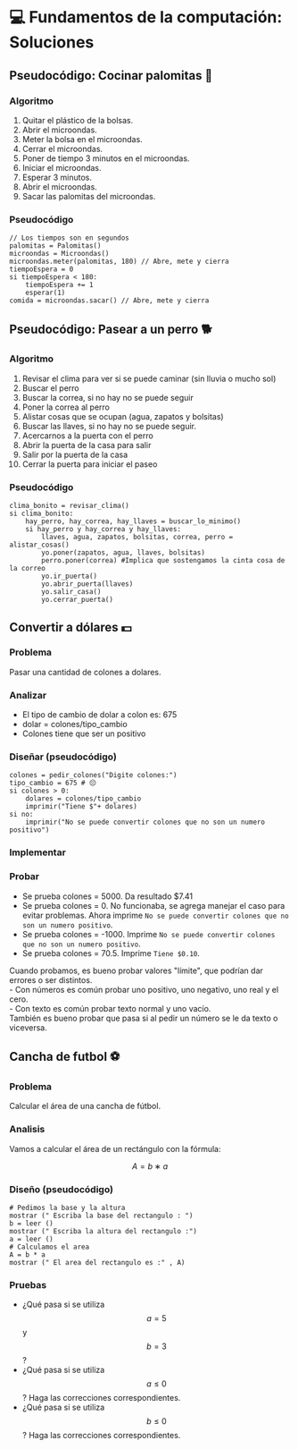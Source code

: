# 💻 Fundamentos de la computación: Soluciones

## Pseudocódigo: Cocinar palomitas 🍿

### Algoritmo

1. Quitar el plástico de la bolsas.
2. Abrir el microondas.
3. Meter la bolsa en el microondas.
4. Cerrar el microondas.
5. Poner de tiempo 3 minutos en el microondas.
6. Iniciar el microondas.
7. Esperar 3 minutos.
8. Abrir el microondas.
9. Sacar las palomitas del microondas.

### Pseudocódigo

```{bash}
// Los tiempos son en segundos
palomitas = Palomitas()
microondas = Microondas()
microondas.meter(palomitas, 180) // Abre, mete y cierra
tiempoEspera = 0
si tiempoEspera < 180:
    tiempoEspera += 1
    esperar(1)
comida = microondas.sacar() // Abre, mete y cierra
```

## Pseudocódigo: Pasear a un perro 🐕

### Algoritmo

1. Revisar el clima para ver si se puede caminar (sin lluvia o mucho sol)
2. Buscar el perro
3. Buscar la correa, si no hay no se puede seguir
4. Poner la correa al perro
5. Alistar cosas que se ocupan (agua, zapatos y bolsitas)
6. Buscar las llaves, si no hay no se puede seguir.
7. Acercarnos a la puerta con el perro
8. Abrir la puerta de la casa para salir
9. Salir por la puerta de la casa
10. Cerrar la puerta para iniciar el paseo

### Pseudocódigo

```{bash}
clima_bonito = revisar_clima()
si clima_bonito:
    hay_perro, hay_correa, hay_llaves = buscar_lo_minimo()
    si hay_perro y hay_correa y hay_llaves:
        llaves, agua, zapatos, bolsitas, correa, perro = alistar_cosas()
        yo.poner(zapatos, agua, llaves, bolsitas)
        perro.poner(correa) #Implica que sostengamos la cinta cosa de la correo
        yo.ir_puerta()
        yo.abrir_puerta(llaves)
        yo.salir_casa()
        yo.cerrar_puerta()
```

## Convertir a dólares 💵

### Problema

Pasar una cantidad de colones a dolares.

### Analizar

- El tipo de cambio de dolar a colon es: 675
- dolar = colones/tipo_cambio
- Colones tiene que ser un positivo

### Diseñar (pseudocódigo)

```{bash}
colones = pedir_colones("Digite colones:")
tipo_cambio = 675 # 😔
si colones > 0:
    dolares = colones/tipo_cambio
    imprimir("Tiene $"+ dolares)
si no:
    imprimir("No se puede convertir colones que no son un numero positivo")
```

### Implementar

<script src="https://gist.github.com/sivanahamer/f24efda382ab77bd127a03895e4a275b.js"></script>

### Probar

- Se prueba colones = 5000. Da resultado $7.41
- Se prueba colones = 0. No funcionaba, se agrega  manejar el caso para evitar problemas. Ahora imprime `No se puede convertir colones que no son un numero positivo`.
- Se prueba colones = -1000. Imprime `No se puede convertir colones que no son un numero positivo`.
- Se prueba colones = 70.5. Imprime `Tiene $0.10`.

<div class="alert alert-danger" role="alert">
  <i class="fa fa fa-exclamation-triangle fa-inverse fa-lg"></i> 
  Cuando probamos, es bueno probar valores "límite", que podrían dar errores o ser distintos. <br/>
  - Con números es común probar uno positivo, uno negativo, uno real y el cero.<br/>
  - Con texto es común probar texto normal y uno vacío.<br/>
  También es bueno probar que pasa si al pedir un número se le da texto o viceversa.
</div>

## Cancha de futbol ⚽

### Problema

Calcular el área de una cancha de fútbol.

### Analisis

Vamos a calcular el área de un rectángulo con la fórmula:

$$A = b ∗ a$$

### Diseño (pseudocódigo)

```{bash}
# Pedimos la base y la altura
mostrar (" Escriba la base del rectangulo : ")
b = leer ()
mostrar (" Escriba la altura del rectangulo :")
a = leer ()
# Calculamos el area
A = b * a
mostrar (" El area del rectangulo es :" , A)
```

### Pruebas

- ¿Qué pasa si se utiliza $$a=5$$ y $$b=3$$?
- ¿Qué pasa si se utiliza $$a\le 0$$? Haga las correcciones correspondientes.
- ¿Qué pasa si se utiliza $$b\le 0$$? Haga las correcciones correspondientes.